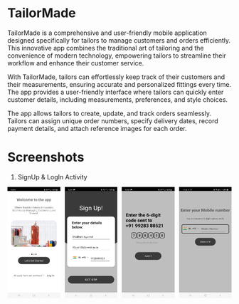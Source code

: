 # TailorMade
TailorMade is a comprehensive and user-friendly mobile application designed specifically for tailors to manage customers and orders efficiently. This
innovative app combines the traditional art of tailoring and the convenience of modern technology, empowering tailors to streamline their workflow and
enhance their customer service.

With TailorMade, tailors can effortlessly keep track of their customers and their measurements, ensuring accurate and personalized fittings every
time. The app provides a user-friendly interface where tailors can quickly enter customer details, including measurements, preferences, and style
choices.

The app allows tailors to create, update, and track orders seamlessly. Tailors can assign unique order numbers, specify delivery dates, record
payment details, and attach reference images for each order.

# Screenshots

1. SignUp & LogIn Activity
<div style="display: flex;">
    <img src="Screenshots/first_page.jpg" alt="Alt Text" style="width: 150px; height: 250px; margin-right: 10px;">
    <img src="Screenshots/SignUp.jpg" alt="Alt Text" style="width: 150px; height: 250px; margin-right: 10px;">
    <img src="Screenshots/OTP.jpg" alt="Alt Text" style="width: 150px; height: 250px; margin-right: 10px;">
    <img src="Screenshots/LogIn.jpg" alt="Alt Text" style="width: 150px; height: 250px;">
</div>




